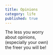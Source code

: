 ```yaml
---
title: Opinions
category: life
published: true
---
```



The less you worry   
about opinions,   
(especially your own)  
the freer you will be!
